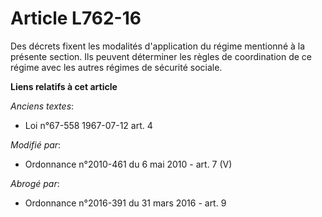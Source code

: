 # Article L762-16

Des décrets fixent les modalités d'application du régime mentionné à la présente section. Ils peuvent déterminer les règles
de coordination de ce régime avec les autres régimes de sécurité sociale.

**Liens relatifs à cet article**

_Anciens textes_:

  - Loi n°67-558 1967-07-12 art. 4

_Modifié par_:

  - Ordonnance n°2010-461 du 6 mai 2010 - art. 7 (V)

_Abrogé par_:

  - Ordonnance n°2016-391 du 31 mars 2016 - art. 9

